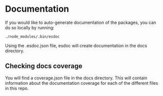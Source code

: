 # Documentation

If you would like to auto-generate documentation of the packages, you can do so locally by running:
```
./node_modules/.bin/esdoc
```
Using the .esdoc.json file, esdoc will create documentation in the docs directory.

## Checking docs coverage

You will find a coverage.json file in the docs directory. This will contain information about the documentation coverage for each of the different files in this repo.
